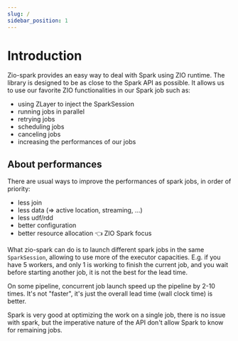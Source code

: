 ```yaml
---
slug: /
sidebar_position: 1
---
```


# Introduction

Zio-spark provides an easy way to deal with Spark using ZIO runtime. The library is designed to be as close to the Spark 
API as possible. It allows us to use our favorite ZIO functionalities in our Spark job such as:

- using ZLayer to inject the SparkSession
- running jobs in parallel
- retrying jobs
- scheduling jobs
- canceling jobs
- increasing the performances of our jobs

## About performances

There are usual ways to improve the performances of spark jobs, in order of priority:

- less join
- less data (=> active location, streaming, ...)
- less udf/rdd
- better configuration
- better resource allocation 👈 ZIO Spark focus

What zio-spark can do is to launch different spark jobs in the same `SparkSession`, allowing to use more of the
executor capacities. E.g. if you have 5 workers, and only 1 is working to finish the current job, and you wait before
starting another job, it is not the best for the lead time.

On some pipeline, concurrent job launch speed up the pipeline by 2-10 times. It's not "faster", it's just the overall
lead time (wall clock time) is better.

Spark is very good at optimizing the work on a single job, there is no issue with spark, but the imperative nature of
the API don't allow Spark to know for remaining jobs.
